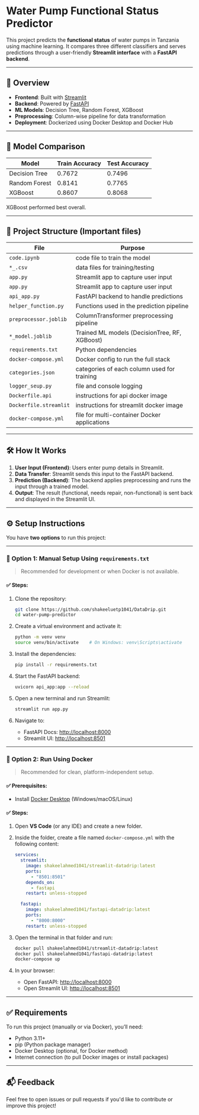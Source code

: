 # Water Pump Functional Status Predictor

This project predicts the **functional status** of water pumps in Tanzania using machine learning. It compares three different classifiers and serves predictions through a user-friendly **Streamlit interface** with a **FastAPI backend**.

---

## 🚀 Overview

- **Frontend**: Built with [Streamlit](https://streamlit.io/)
- **Backend**: Powered by [FastAPI](https://fastapi.tiangolo.com/)
- **ML Models**: Decision Tree, Random Forest, XGBoost
- **Preprocessing**: Column-wise pipeline for data transformation
- **Deployment**: Dockerized using Docker Desktop and Docker Hub

---

## 🧠 Model Comparison

| Model         | Train Accuracy | Test Accuracy |
|---------------|----------------|---------------|
| Decision Tree | 0.7672         | 0.7496        |
| Random Forest | 0.8141         | 0.7765        |
| XGBoost       | 0.8607         | 0.8068        |

XGBoost performed best overall.

---

## 📁 Project Structure (Important files)

| File                  | Purpose                                       |
|-----------------------|-----------------------------------------------|
| `code.ipynb`          | code file to train the model                  |
| `*_.csv`              | data files for training/testing               |
| `app.py`              | Streamlit app to capture user input           |
| `app.py`              | Streamlit app to capture user input           |
| `api_app.py`          | FastAPI backend to handle predictions         |
| `helper_function.py`  | Functions used in the prediction pipeline     |
| `preprocessor.joblib` | ColumnTransformer preprocessing pipeline      |
| `*_model.joblib`      | Trained ML models (DecisionTree, RF, XGBoost) |
| `requirements.txt`    | Python dependencies                           |
| `docker-compose.yml`  | Docker config to run the full stack           |
| `categories.json`     | categories of each column used for training   |
| `logger_seup.py`      | file and console logging| steup               |
| `Dockerfile.api`      | instructions for api docker image             |
| `Dockerfile.streamlit`| instructions for streamlit docker image       |
| `docker-compose.yml`  | file for multi-container Docker applications  |

---

## 🛠️ How It Works

1. **User Input (Frontend)**: Users enter pump details in Streamlit.
2. **Data Transfer**: Streamlit sends this input to the FastAPI backend.
3. **Prediction (Backend)**: The backend applies preprocessing and runs the input through a trained model.
4. **Output**: The result (functional, needs repair, non-functional) is sent back and displayed in the Streamlit UI.

---

## ⚙️ Setup Instructions

You have **two options** to run this project:

---

### 🔧 Option 1: Manual Setup Using `requirements.txt`

> Recommended for development or when Docker is not available.

#### ✅ Steps:

1. Clone the repository:
   ```bash
   git clone https://github.com/shakeeluetp1041/DataDrip.git
   cd water-pump-predictor
   ```

2. Create a virtual environment and activate it:
   ```bash
   python -m venv venv
   source venv/bin/activate    # On Windows: venv\Scripts\activate
   ```

3. Install the dependencies:
   ```bash
   pip install -r requirements.txt
   ```

4. Start the FastAPI backend:
   ```bash
   uvicorn api_app:app --reload
   ```

5. Open a new terminal and run Streamlit:
   ```bash
   streamlit run app.py
   ```

6. Navigate to:
   - FastAPI Docs: [http://localhost:8000](http://localhost:8000)
   - Streamlit UI: [http://localhost:8501](http://localhost:8501)

---

### 🐳 Option 2: Run Using Docker

> Recommended for clean, platform-independent setup.

#### ✅ Prerequisites:
- Install [Docker Desktop](https://www.docker.com/products/docker-desktop) (Windows/macOS/Linux)

#### ✅ Steps:

1. Open **VS Code** (or any IDE) and create a new folder.

2. Inside the folder, create a file named `docker-compose.yml` with the following content:

    ```yaml
    services:
      streamlit:
        image: shakeelahmed1041/streamlit-datadrip:latest
        ports:
          - "8501:8501"
        depends_on:
          - fastapi
        restart: unless-stopped

      fastapi:
        image: shakeelahmed1041/fastapi-datadrip:latest
        ports:
          - "8000:8000"
        restart: unless-stopped
    ```

3. Open the terminal in that folder and run:

    ```bash
    docker pull shakeelahmed1041/streamlit-datadrip:latest
    docker pull shakeelahmed1041/fastapi-datadrip:latest
    docker-compose up
    ```

4. In your browser:
   - Open FastAPI: [http://localhost:8000](http://localhost:8000)
   - Open Streamlit UI: [http://localhost:8501](http://localhost:8501)

---

## ✅ Requirements

To run this project (manually or via Docker), you’ll need:

- Python 3.11+
- pip (Python package manager)
- Docker Desktop (optional, for Docker method)
- Internet connection (to pull Docker images or install packages)

---

## 📬 Feedback

Feel free to open issues or pull requests if you'd like to contribute or improve this project!
